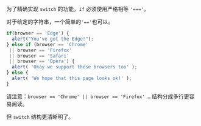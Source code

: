 为了精确实现 `switch` 的功能，`if` 必须使用严格相等 `'==='`。

对于给定的字符串，一个简单的`'=='`也可以。

```js no-beautify
if(browser == 'Edge') {
  alert("You've got the Edge!");
} else if (browser == 'Chrome'
 || browser == 'Firefox'
 || browser == 'Safari'
 || browser == 'Opera') {
  alert( 'Okay we support these browsers too' );
} else {
  alert( 'We hope that this page looks ok!' );
}
```

请注意：`browser == 'Chrome' || browser == 'Firefox' …` 结构分成多行更容易阅读。

但 `switch` 结构更清晰明了。

